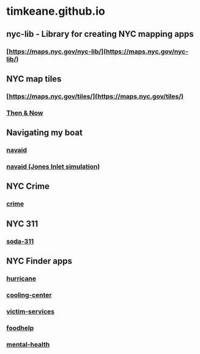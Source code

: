 # timkeane.github.io

## nyc-lib - Library for creating NYC mapping apps
### [https://maps.nyc.gov/nyc-lib/](https://maps.nyc.gov/nyc-lib/)

## NYC map tiles
### [https://maps.nyc.gov/tiles/](https://maps.nyc.gov/tiles/)
### [Then & Now](./finder/then-now/)

## Navigating my boat
### [navaid](./navaid/)
### [navaid (Jones Inlet simulation)](./navaid/simulate/)

## NYC Crime
### [crime](./finder/crime/)

## NYC 311
### [soda-311](./soda-311/)

## NYC Finder apps
### [hurricane](./finder/hurricane/)
### [cooling-center](./finder/cooling-center/)
### [victim-services](./finder/victim-services/)
### [foodhelp](./finder/foodhelp/)
### [mental-health](./finder/mental-health/)


